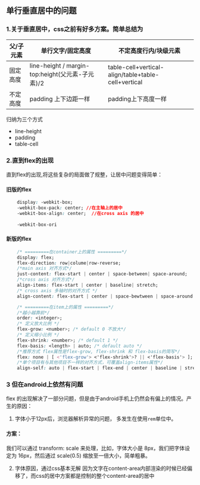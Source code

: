 ## 单行垂直居中的问题

### 1.关于垂直居中，css之前有好多方案。简单总结为
|父/子元素|单行文字/固定高度|不定高度行内/块级元素|
|-|-|-|
|固定高度|line-height   / margin-top:height(父元素-子元素)/2|table-cell+vertical-align/table+table-cell+vertical|
|不定高度|padding 上下边距一样|padding上下高度一样|

归纳为三个方式
 - line-height
 - padding
 - table-cell

### 2.直到flex的出现
直到flex的出现,将这些复杂的局面做了规整，让居中问题变得简单：

#### 旧版的flex

``` css
    display: -webkit-box;
    -webkit-box-pack: center; //在主轴上的居中
    -webkit-box-align: center;  //在cross axis 的居中
    
    -webkit-box-ori
```

#### 新版的flex

``` css
    /* =========在container上的属性 =========*/
    display: flex;
    flex-direction: row|colume|row-reverse;
    /*main axis 对齐方式*/
    just-content: flex-start | center | space-between| space-around; 
    /*cross axis 对齐方式*/
    align-items: flex-start | center | baseline| stretch; 
    /* cross axis 多轴时的对齐方式 */
    align-content: flex-start | center | space-bewtween | space-around | stretch;

    /* =========在item上的属性 =========*/
    /*越小越靠前*/
    order: <integer>;
    /* 定义放大比例 */
    flex-grow: <number>; /* default 0 不放大*/
    /* 定义缩小比例 */
    flex-shrink: <number>; /* default 1 */
    flex-basis: <length> | auto; /* default auto */
    /*推荐方式 flex属性是flex-grow, flex-shrink 和 flex-basis的简写*/
    flex: none | [ <'flex-grow'> <'flex-shrink'>? || <'flex-basis'> ];
    /*单个项目有与其他项目不一样的对齐方式，可覆盖align-items属性*/
    align-self: auto | flex-start | flex-end | center | baseline | stretch;
```

### 3 但在android上依然有问题
flex 的出现解决了一部分问题，但是由于android手机上仍然会有偏上的情况。产生的原因：  

1. 字体小于12px后，浏览器解析异常的问题， 多发生在使用`rem`单位中。
#### 方案：
我们可以通过 transform: scale 来处理，比如，字体大小是 8px，我们把字体设定为 16px，然后通过 scale(0.5) 缩放至一倍大小，简单粗暴。

2. 字体原因，通过css基本无解
因为文字在content-area内部渲染的时候已经偏移了，而css的居中方案都是控制的整个content-area的居中
